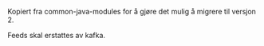Kopiert fra common-java-modules for å gjøre det mulig å migrere til versjon 2.

Feeds skal erstattes av kafka.
